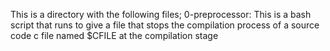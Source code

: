 This is a directory with the following files;
0-preprocessor: This is a bash script that runs to give a file that stops
                 the compilation process of a source code c file named $CFILE at the compilation stage 
